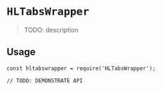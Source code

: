 # `HLTabsWrapper`

> TODO: description

## Usage

```
const hltabswrapper = require('HLTabsWrapper');

// TODO: DEMONSTRATE API
```
